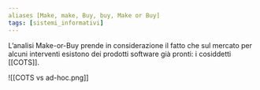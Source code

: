 ```yaml
---
aliases [Make, make, Buy, buy, Make or Buy]
tags: [sistemi_informativi]
---
```

L’analisi Make-or-Buy prende in considerazione il fatto che sul mercato per alcuni interventi esistono dei prodotti software già pronti: i cosiddetti [[COTS]].

![[COTS vs ad-hoc.png]]
